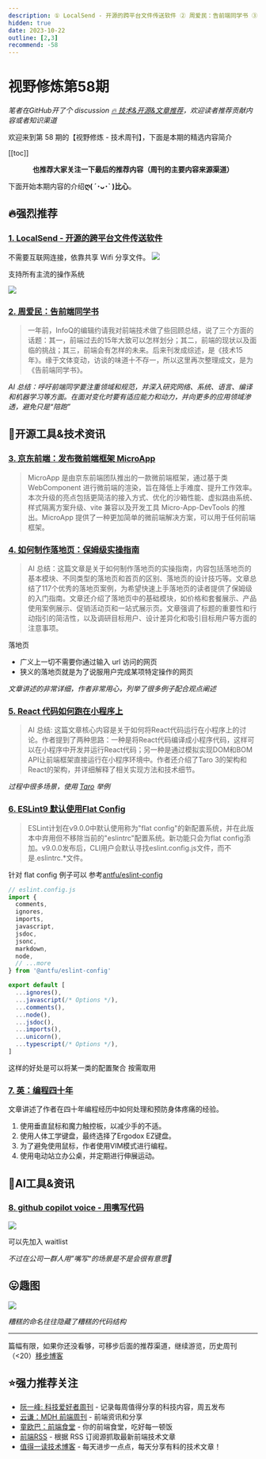```yaml
---
description: ① LocalSend - 开源的跨平台文件传送软件 ② 周爱民：告前端同学书 ③ 京东前端：发布微前端框架 MicroApp ④ 如何制作落地页：保姆级实操指南 ⑤ React 代码如何跑在小程序上 ⑥ ESLint9 默认使用Flat Config ⑦ 英：编程四十年 ⑧ github copilot voice - 用嘴写代码
hidden: true
date: 2023-10-22
outline: [2,3]
recommend: -58
---
```


# 视野修炼第58期
*笔者在GitHub开了个 discussion [🔥 技术&开源&文章推荐](https://github.com/cnjimbo/cnjimbo.github.io/discussions/123)，欢迎读者推荐贡献内容或者知识渠道*

欢迎来到第 58 期的【视野修炼 - 技术周刊】，下面是本期的精选内容简介

[[toc]]

<center>

**​也推荐大家关注一下最后的推荐内容（周刊的主要内容来源渠道）**
</center>

下面开始本期内容的介绍**ღ( ´･ᴗ･` )比心**。
## 🔥强烈推荐
### [1. LocalSend - 开源的跨平台文件传送软件](https://localsend.org/#/download)

不需要互联网连接，依靠共享 Wifi 分享文件。
![](https://img.cdn.sugarat.top/mdImg/MTY5Nzk2MTcxOTkzOA==697961719938)

支持所有主流的操作系统

![](https://img.cdn.sugarat.top/mdImg/MTY5Nzk2MTQ2Mjk1Ng==697961462956)


### [2. 周爱民：告前端同学书](https://mp.weixin.qq.com/s/MuZUjmm3X199_O5qgEJHWw)
>一年前，InfoQ的编辑约请我对前端技术做了些回顾总结，说了三个方面的话题：其一，前端过去的15年大致可以怎样划分；其二，前端的现状以及面临的挑战；其三，前端会有怎样的未来。后来刊发成综述，是《技术15年》。缘于文体变动，访谈的味道十不存一，所以这里再次整理成文，是为《告前端同学书》。

*AI 总结：呼吁前端同学要注重领域和规范，并深入研究网络、系统、语言、编译和机器学习等方面。在面对变化时要有适应能力和动力，并向更多的应用领域渗透，避免只是“陪跑”*

## 🔧开源工具&技术资讯
### [3. 京东前端：发布微前端框架 MicroApp](https://mp.weixin.qq.com/s?__biz=MjM5MTA1MjAxMQ%3D%3D&mid=2651266459&idx=1&sn=10a46d29b008f0b8a38145c3f1d4bee6&chksm=bd48c41f8a3f4d09e3e6bbd035f4589d7c4c416738a69a59acb639c0300444a350e41e97ad3c#rd)
>MicroApp 是由京东前端团队推出的一款微前端框架，通过基于类 WebComponent 进行微前端的渲染，旨在降低上手难度、提升工作效率。本次升级的亮点包括更简洁的接入方式、优化的沙箱性能、虚拟路由系统、样式隔离方案升级、vite 兼容以及开发工具 Micro-App-DevTools 的推出。MicroApp 提供了一种更加简单的微前端解决方案，可以用于任何前端框架。


### [4. 如何制作落地页：保姆级实操指南](https://www.bmms.me/blog/landing-page#%E4%BB%80%E4%B9%88%E6%98%AF%E8%90%BD%E5%9C%B0%E9%A1%B5)

>AI 总结：这篇文章是关于如何制作落地页的实操指南，内容包括落地页的基本模块、不同类型的落地页和首页的区别、落地页的设计技巧等。文章总结了117个优秀的落地页案例，为希望快速上手落地页的读者提供了保姆级的入门指南。文章还介绍了落地页中的基础模块，如价格和套餐展示、产品使用案例展示、促销活动页和一站式展示页。文章强调了标题的重要性和行动指引的简洁性，以及调研目标用户、设计差异化和吸引目标用户等方面的注意事项。

落地页
* 广义上一切不需要你通过输入 url 访问的网页
* 狭义的落地页就是为了说服用户完成某项特定操作的网页

*文章讲述的非常详细，作者非常用心，列举了很多例子配合观点阐述*

### [5. React 代码如何跑在小程序上](https://mp.weixin.qq.com/s/134VAXPJczElvdYzNFcHhA)
>AI 总结: 这篇文章核心内容是关于如何将React代码运行在小程序上的讨论。作者提到了两种思路：一种是将React代码编译成小程序代码，这样可以在小程序中开发并运行React代码；另一种是通过模拟实现DOM和BOM API让前端框架直接运行在小程序环境中。作者还介绍了Taro 3的架构和React的架构，并详细解释了相关实现方法和技术细节。

*过程中很多场景，使用 [Taro](https://docs.taro.zone/docs/) 举例*

### [6. ESLint9 默认使用Flat Config](https://eslint.org/blog/2023/10/flat-config-rollout-plans/)
>ESLint计划在v9.0.0中默认使用称为"flat config"的新配置系统，并在此版本中弃用但不移除当前的"eslintrc"配置系统。新功能只会为flat config添加。v9.0.0发布后，CLI用户会默认寻找eslint.config.js文件，而不是.eslintrc.*文件。

针对 flat config 例子可以 参考[antfu/eslint-config](https://github.com/antfu/eslint-config)

```ts
// eslint.config.js
import {
  comments,
  ignores,
  imports,
  javascript,
  jsdoc,
  jsonc,
  markdown,
  node,
  // ...more
} from '@antfu/eslint-config'

export default [
  ...ignores(),
  ...javascript(/* Options */),
  ...comments(),
  ...node(),
  ...jsdoc(),
  ...imports(),
  ...unicorn(),
  ...typescript(/* Options */),
]
```
这样的好处是可以将某一类的配置聚合 按需取用

### [7. 英：编程四十年](https://fabiensanglard.net/40/index.html)
文章讲述了作者在四十年编程经历中如何处理和预防身体疼痛的经验。
1. 使用垂直鼠标和魔力触控板，以减少手的不适。
2. 使用人体工学键盘，最终选择了Ergodox EZ键盘。
3. 为了避免使用鼠标，作者使用VIM模式进行编程。
4. 使用电动站立办公桌，并定期进行伸展运动。

## 🤖AI工具&资讯
### [8. github copilot voice - 用嘴写代码](https://githubnext.com/projects/copilot-voice)

![](https://img.cdn.sugarat.top/mdImg/MTY5Nzk2MTEzOTk0Mg==697961139942)

可以先加入 waitlist

*不过在公司一群人用”嘴写“的场景是不是会很有意思🤭*

## 😛趣图
![](https://img.cdn.sugarat.top/mdImg/MTY5Nzk1NDcxMjUzNQ==697954712535)

*糟糕的命名往往隐藏了糟糕的代码结构*


---

篇幅有限，如果你还没看够，可移步后面的推荐渠道，继续游览，历史周刊（<20）[移步博客](https://www.dmsrs.org/weekly/index.html)

## ⭐️强力推荐关注
* [阮一峰: 科技爱好者周刊](https://www.ruanyifeng.com/blog/archives.html) - 记录每周值得分享的科技内容，周五发布
* [云谦：MDH 前端周刊](https://www.yuque.com/chencheng/mdh-weekly) - 前端资讯和分享
* [童欧巴：前端食堂](https://github.com/Geekhyt/weekly) - 你的前端食堂，吃好每一顿饭
* [前端RSS](https://fed.chanceyu.com/) - 根据 RSS 订阅源抓取最新前端技术文章
* [值得一读技术博客](https://daily-blog.chlinlearn.top/) - 每天进步一点点，每天分享有料的技术文章！

